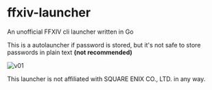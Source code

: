 # ffxiv-launcher
An unofficial FFXIV cli launcher written in Go

This is a autolauncher if password is stored, but it's not safe to store passwords in plain text **(not recommended)**

![v01](https://user-images.githubusercontent.com/4086225/54465737-f7c65d80-477c-11e9-81f9-6df033e2bff5.PNG)



This launcher is not affiliated with SQUARE ENIX CO., LTD. in any way.
